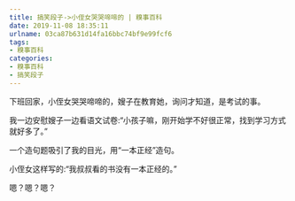 ```yaml
---
title: 搞笑段子->小侄女哭哭啼啼的 | 糗事百科
date: 2019-11-08 18:35:11
urlname: 03ca87b631d14fa16bbc74bf9e99fcf6
tags: 
- 糗事百科
categories:
- 糗事百科
- 搞笑段子
---
```

下班回家，小侄女哭哭啼啼的，嫂子在教育她，询问才知道，是考试的事。

我一边安慰嫂子一边看语文试卷:“小孩子嘛，刚开始学不好很正常，找到学习方式就好多了。”

一个造句题吸引了我的目光，用“一本正经”造句。

小侄女这样写的:“我叔叔看的书没有一本正经的。”

嗯？嗯？嗯？


